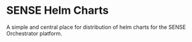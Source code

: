 # SENSE Helm Charts

A simple and central place for distribution of helm charts for the SENSE Orchestrator platform.
